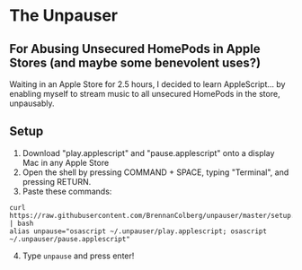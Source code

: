 # The Unpauser
## For Abusing Unsecured HomePods in Apple Stores (and maybe some benevolent uses?)

Waiting in an Apple Store for 2.5 hours, I decided to learn AppleScript... by enabling myself to stream music to all unsecured HomePods in the store, unpausably.

## Setup
1. Download "play.applescript" and "pause.applescript" onto a display Mac in any Apple Store
2. Open the shell by pressing COMMAND + SPACE, typing "Terminal", and pressing RETURN.
3. Paste these commands:
```
curl https://raw.githubusercontent.com/BrennanColberg/unpauser/master/setup.sh | bash
alias unpause="osascript ~/.unpauser/play.applescript; osascript ~/.unpauser/pause.applescript"
```
4. Type `unpause` and press enter!